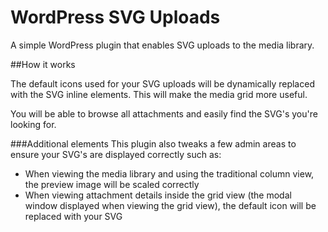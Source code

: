 # WordPress SVG Uploads
A simple WordPress plugin that enables SVG uploads to the media library.

##How it works

The default icons used for your SVG uploads will be dynamically replaced with the SVG inline elements. This will make the media grid more useful.

You will be able to browse all attachments and easily find the SVG's you're looking for. 

###Additional elements
This plugin also tweaks a few admin areas to ensure your SVG's are displayed correctly such as:

- When viewing the media library and using the traditional column view, the preview image will be scaled correctly
- When viewing attachment details inside the grid view (the modal window displayed when viewing the grid view), the default icon will be replaced with your SVG

